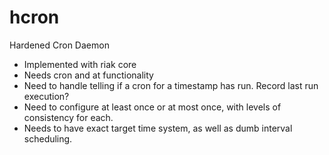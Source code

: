 # hcron
Hardened Cron Daemon

* Implemented with riak core
* Needs cron and at functionality
* Need to handle telling if a cron for a timestamp has run. Record last run execution?
* Need to configure at least once or at most once, with levels of consistency for each. 
* Needs to have exact target time system, as well as dumb interval scheduling. 

